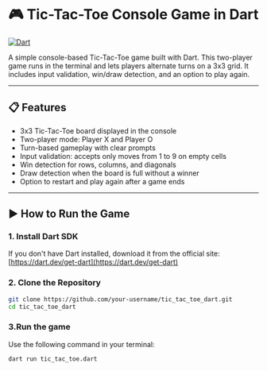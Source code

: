 # 🎮 Tic-Tac-Toe Console Game in Dart

[![Dart](https://img.shields.io/badge/Dart-2.19-blue.svg?style=flat&logo=dart)](https://dart.dev)

A simple console-based Tic-Tac-Toe game built with Dart. This two-player game runs in the terminal and lets players alternate turns on a 3x3 grid. It includes input validation, win/draw detection, and an option to play again.

---

## 📋 Features

- 3x3 Tic-Tac-Toe board displayed in the console  
- Two-player mode: Player X and Player O  
- Turn-based gameplay with clear prompts  
- Input validation: accepts only moves from 1 to 9 on empty cells  
- Win detection for rows, columns, and diagonals  
- Draw detection when the board is full without a winner  
- Option to restart and play again after a game ends  

---

## ▶️ How to Run the Game

### 1. Install Dart SDK  
If you don't have Dart installed, download it from the official site:  
[https://dart.dev/get-dart](https://dart.dev/get-dart)

### 2. Clone the Repository  
```bash
git clone https://github.com/your-username/tic_tac_toe_dart.git
cd tic_tac_toe_dart
```
### 3.Run the game
Use the following command in your terminal:
```bash
dart run tic_tac_toe.dart
